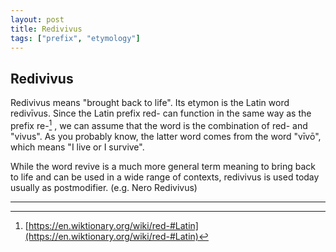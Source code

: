 ```yaml
---
layout: post
title: Redivivus
tags: ["prefix", "etymology"]
---
```


## Redivivus
Redivivus means "brought back to life". Its etymon is the Latin word redivīvus. Since the Latin prefix red- can function in the same way as the prefix re-[^latin-red] , we can assume that the word is the combination of red- and "vivus". As you probably know, the latter word comes from the word "vīvō", which means "I live or I survive".

While the word revive is a much more general term meaning to bring back to life and can be used in a wide range of contexts, redivivus is used today usually as postmodifier. (e.g. Nero Redivivus)

---

[^latin-red]: [https://en.wiktionary.org/wiki/red-#Latin](https://en.wiktionary.org/wiki/red-#Latin)

